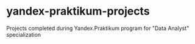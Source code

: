 # yandex-praktikum-projects
Projects completed during Yandex.Praktikum program for "Data Analyst" specialization
